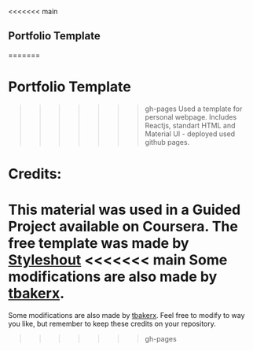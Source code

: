 <<<<<<< main
## Portfolio Template
=======
# Portfolio Template
>>>>>>> gh-pages
Used a template for personal webpage. Includes Reactjs, standart HTML and Material UI - deployed used github pages. 


# Credits: 
This material was used in a Guided Project available on Coursera. 
The free template was made by [Styleshout](https://www.styleshout.com/free-templates/ceevee/)
<<<<<<< main
Some modifications are also made by [tbakerx](https://github.com/tbakerx/react-resume-template). 
=======
Some modifications are also made by [tbakerx](https://github.com/tbakerx/react-resume-template). 
Feel free to modify to way you like, but remember to keep these credits on your repository. 
>>>>>>> gh-pages
